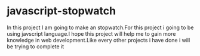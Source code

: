 # javascript-stopwatch

In this project I am going to make an stopwatch.For this project i going to be using javscript language.I hope this project will help me to gain more knowledge in web development.Like every other projects i have done i will be trying to complete it 